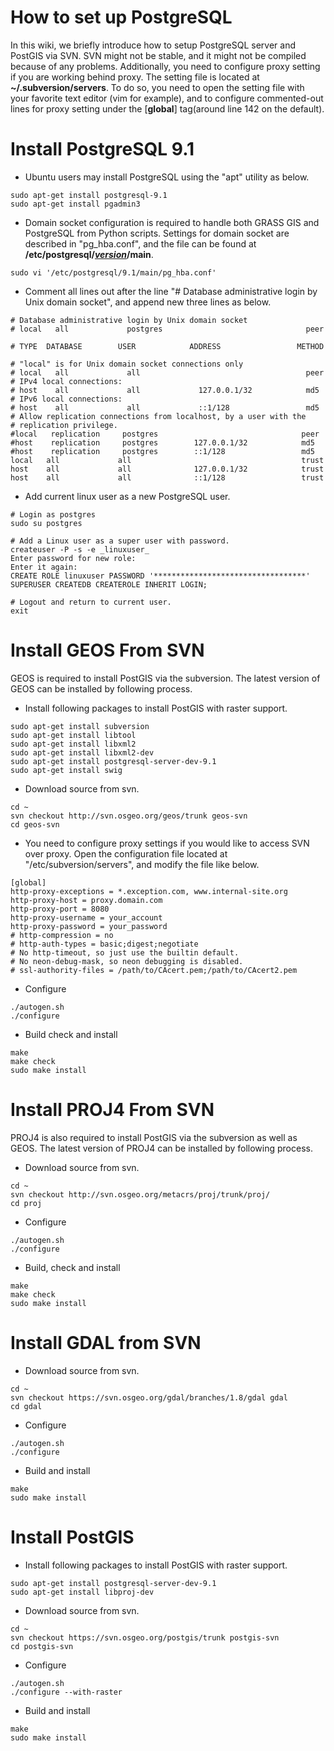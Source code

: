 # How to set up PostgreSQL #

In this wiki, we briefly introduce how to setup PostgreSQL server and PostGIS via SVN. SVN might not be stable, and it might not be compiled because of any problems. Additionally, you need to configure proxy setting if you are working behind proxy. The setting file is located at **~/.subversion/servers**. To do so, you need to open the setting file with your favorite text editor (vim for example), and to configure commented-out lines for proxy setting under the [**global**] tag(around line 142 on the default).



# Install PostgreSQL 9.1 #

  * Ubuntu users may install PostgreSQL using the "apt" utility as below.
```
sudo apt-get install postgresql-9.1
sudo apt-get install pgadmin3
```

  * Domain socket configuration is required to handle both GRASS GIS and PostgreSQL from Python scripts. Settings for domain socket are described in "pg\_hba.conf", and the file can be found at **/etc/postgresql/_[version](version.md)_/main**.
```
sudo vi '/etc/postgresql/9.1/main/pg_hba.conf'
```

  * Comment all lines out after the line "# Database administrative login by Unix domain socket", and append new three lines as below.
```
# Database administrative login by Unix domain socket
# local   all             postgres                                peer

# TYPE  DATABASE        USER            ADDRESS                 METHOD

# "local" is for Unix domain socket connections only
# local   all             all                                     peer
# IPv4 local connections:
# host    all             all             127.0.0.1/32            md5
# IPv6 local connections:
# host    all             all             ::1/128                 md5
# Allow replication connections from localhost, by a user with the
# replication privilege.
#local   replication     postgres                                peer
#host    replication     postgres        127.0.0.1/32            md5
#host    replication     postgres        ::1/128                 md5
local   all             all                                      trust
host    all             all              127.0.0.1/32            trust
host    all             all              ::1/128                 trust

```

  * Add current linux user as a new PostgreSQL user.
```
# Login as postgres
sudo su postgres

# Add a Linux user as a super user with password.
createuser -P -s -e _linuxuser_
Enter password for new role: 
Enter it again: 
CREATE ROLE linuxuser PASSWORD '**********************************' SUPERUSER CREATEDB CREATEROLE INHERIT LOGIN;

# Logout and return to current user.
exit
```

# Install GEOS From SVN #

GEOS is required to install PostGIS via the subversion. The latest version of GEOS can be installed by following process.
  * Install following packages to install PostGIS with raster support.
```
sudo apt-get install subversion
sudo apt-get install libtool
sudo apt-get install libxml2
sudo apt-get install libxml2-dev
sudo apt-get install postgresql-server-dev-9.1
sudo apt-get install swig
```

  * Download source from svn.
```
cd ~
svn checkout http://svn.osgeo.org/geos/trunk geos-svn
cd geos-svn
```

  * You need to configure proxy settings if you would like to access SVN over proxy. Open the configuration file located at "/etc/subversion/servers", and modify the file like below.
```
[global]
http-proxy-exceptions = *.exception.com, www.internal-site.org
http-proxy-host = proxy.domain.com
http-proxy-port = 8080
http-proxy-username = your_account
http-proxy-password = your_password
# http-compression = no
# http-auth-types = basic;digest;negotiate
# No http-timeout, so just use the builtin default.
# No neon-debug-mask, so neon debugging is disabled.
# ssl-authority-files = /path/to/CAcert.pem;/path/to/CAcert2.pem
```

  * Configure
```
./autogen.sh
./configure

```

  * Build check and install
```
make
make check
sudo make install
```

# Install PROJ4 From SVN #

PROJ4 is also required to install PostGIS via the subversion as well as GEOS. The latest version of PROJ4 can be installed by following process.

  * Download source from svn.
```
cd ~
svn checkout http://svn.osgeo.org/metacrs/proj/trunk/proj/
cd proj
```

  * Configure
```
./autogen.sh
./configure

```

  * Build, check and install
```
make
make check
sudo make install
```

# Install GDAL from SVN #
  * Download source from svn.
```
cd ~
svn checkout https://svn.osgeo.org/gdal/branches/1.8/gdal gdal
cd gdal
```

  * Configure
```
./autogen.sh
./configure

```

  * Build and install
```
make
sudo make install
```

# Install PostGIS #
  * Install following packages to install PostGIS with raster support.
```
sudo apt-get install postgresql-server-dev-9.1
sudo apt-get install libproj-dev
```
  * Download source from svn.
```
cd ~
svn checkout https://svn.osgeo.org/postgis/trunk postgis-svn
cd postgis-svn
```

  * Configure
```
./autogen.sh
./configure --with-raster
```

  * Build and install
```
make
sudo make install
```